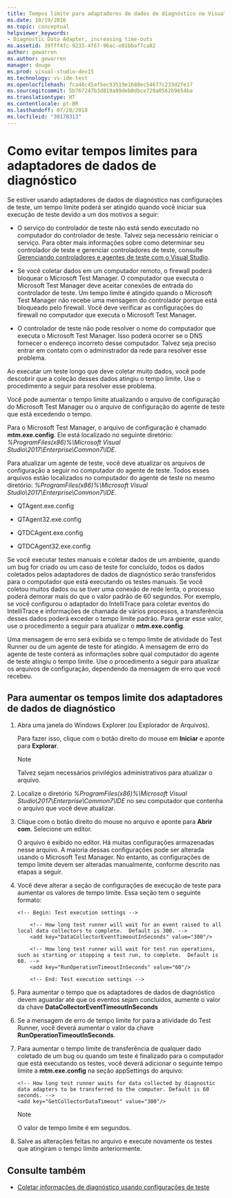 ```yaml
---
title: Tempos limite para adaptadores de dados de diagnóstico no Visual Studio
ms.date: 10/19/2016
ms.topic: conceptual
helpviewer_keywords:
- Diagnostic Data Adapter, increasing time-outs
ms.assetid: 39fff4fc-9233-4f67-96ac-e81bbaf7ca82
author: gewarren
ms.author: gewarren
manager: douge
ms.prod: visual-studio-dev15
ms.technology: vs-ide-test
ms.openlocfilehash: fca48c45af5ec93519e1688ec54677c233d2fe17
ms.sourcegitcommit: 5b767247b3d819a99deb0dbce729a0562b9654ba
ms.translationtype: HT
ms.contentlocale: pt-BR
ms.lasthandoff: 07/20/2018
ms.locfileid: "39178313"
---
```

# <a name="how-to-prevent-time-outs-for-diagnostic-data-adapters"></a>Como evitar tempos limites para adaptadores de dados de diagnóstico

Se estiver usando adaptadores de dados de diagnóstico nas configurações de teste, um tempo limite poderá ser atingido quando você iniciar sua execução de teste devido a um dos motivos a seguir:

-   O serviço do controlador de teste não está sendo executado no computador do controlador de teste. Talvez seja necessário reiniciar o serviço. Para obter mais informações sobre como determinar seu controlador de teste e gerenciar controladores de teste, consulte [Gerenciando controladores e agentes de teste com o Visual Studio](../test/manage-test-controllers-and-test-agents.md).

-   Se você coletar dados em um computador remoto, o firewall poderá bloquear o Microsoft Test Manager. O computador que executa o Microsoft Test Manager deve aceitar conexões de entrada do controlador de teste. Um tempo limite é atingido quando o Microsoft Test Manager não recebe uma mensagem do controlador porque está bloqueado pelo firewall. Você deve verificar as configurações do firewall no computador que executa o Microsoft Test Manager.

-   O controlador de teste não pode resolver o nome do computador que executa o Microsoft Test Manager. Isso poderá ocorrer se o DNS fornecer o endereço incorreto desse computador. Talvez seja preciso entrar em contato com o administrador da rede para resolver esse problema.

Ao executar um teste longo que deve coletar muito dados, você pode descobrir que a coleção desses dados atingiu o tempo limite. Use o procedimento a seguir para resolver esse problema.

Você pode aumentar o tempo limite atualizando o arquivo de configuração do Microsoft Test Manager ou o arquivo de configuração do agente de teste que está excedendo o tempo.

Para o Microsoft Test Manager, o arquivo de configuração é chamado **mtm.exe.config**. Ele está localizado no seguinte diretório: *%ProgramFiles(x86)%\Microsoft Visual Studio\2017\Enterprise\Common7\IDE*.

Para atualizar um agente de teste, você deve atualizar os arquivos de configuração a seguir no computador do agente de teste. Todos esses arquivos estão localizados no computador do agente de teste no mesmo diretório: *%ProgramFiles(x86)%\Microsoft Visual Studio\2017\Enterprise\Common7\IDE*.

-   QTAgent.exe.config

-   QTAgent32.exe.config

-   QTDCAgent.exe.config

-   QTDCAgent32.exe.config

Se você executar testes manuais e coletar dados de um ambiente, quando um bug for criado ou um caso de teste for concluído, todos os dados coletados pelos adaptadores de dados de diagnóstico serão transferidos para o computador que está executando os testes manuais. Se você coletou muitos dados ou se tiver uma conexão de rede lenta, o processo poderá demorar mais do que o valor padrão de 60 segundos. Por exemplo, se você configurou o adaptador do IntelliTrace para coletar eventos do IntelliTrace e informações de chamada de vários processos, a transferência desses dados poderá exceder o tempo limite padrão. Para gerar esse valor, use o procedimento a seguir para atualizar o **mtm.exe.config**.

Uma mensagem de erro será exibida se o tempo limite de atividade do Test Runner ou de um agente de teste for atingido. A mensagem de erro do agente de teste conterá as informações sobre qual computador do agente de teste atingiu o tempo limite. Use o procedimento a seguir para atualizar os arquivos de configuração, dependendo da mensagem de erro que você recebeu.

## <a name="to-increase-the-time-outs-for-your-diagnostic-data-adapters"></a>Para aumentar os tempos limite dos adaptadores de dados de diagnóstico

1.  Abra uma janela do Windows Explorer (ou Explorador de Arquivos).

     Para fazer isso, clique com o botão direito do mouse em **Iniciar** e aponte para **Explorar**.

    > [!NOTE]
    > Talvez sejam necessários privilégios administrativos para atualizar o arquivo.

2.  Localize o diretório *%ProgramFiles(x86)%\Microsoft Visual Studio\2017\Enterprise\Common7\IDE* no seu computador que contenha o arquivo que você deve atualizar.

3.  Clique com o botão direito do mouse no arquivo e aponte para **Abrir com**. Selecione um editor.

     O arquivo é exibido no editor. Há muitas configurações armazenadas nesse arquivo. A maioria dessas configurações pode ser alterada usando o Microsoft Test Manager. No entanto, as configurações de tempo limite devem ser alteradas manualmente, conforme descrito nas etapas a seguir.

4.  Você deve alterar a seção de configurações de execução de teste para aumentar os valores de tempo limite. Essa seção tem o seguinte formato:

    ```text
    <!-- Begin: Test execution settings -->

        <!-- How long test runner will wait for an event raised to all local data collectors to complete.  Default is 300. -->
        <add key="DataCollectorEventTimeoutInSeconds" value="300"/>

        <!-- How long test runner will wait for test run operations, such as starting or stopping a test run, to complete.  Default is 60. -->
        <add key="RunOperationTimeoutInSeconds" value="60"/>

        <!-- End: Test execution settings -->
    ```

5.  Para aumentar o tempo que os adaptadores de dados de diagnóstico devem aguardar até que os eventos sejam concluídos, aumente o valor da chave **DataCollectorEventTimeoutInSeconds**

6.  Se a mensagem de erro de tempo limite for para a atividade do Test Runner, você deverá aumentar o valor da chave **RunOperationTimeoutInSeconds**.

7.  Para aumentar o tempo limite de transferência de qualquer dado coletado de um bug ou quando um teste é finalizado para o computador que está executando os testes, você deverá adicionar o seguinte tempo limite a **mtm.exe.config** na seção appSettings do arquivo:

    ```text
    <!-- How long test runner waits for data collected by diagnostic data adapters to be transferred to the computer. Default is 60 seconds. -->
    <add key="GetCollectorDataTimeout" value="300"/>
    ```

    > [!NOTE]
    > O valor de tempo limite é em segundos.

8.  Salve as alterações feitas no arquivo e execute novamente os testes que atingiram o tempo limite anteriormente.

## <a name="see-also"></a>Consulte também

- [Coletar informações de diagnóstico usando configurações de teste](../test/collect-diagnostic-information-using-test-settings.md)